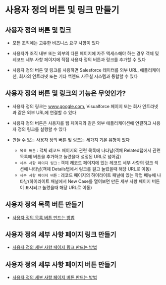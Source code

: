 # 사용자 정의 버튼 및 링크 만들기

## 사용자 정의 버튼 및 링크

 - 모든 조직에는 고유한 비즈니스 요구 사항이 있다

 - 사용자가 조직 내부 또는 외부의 다른 페이지에 자주 액세스해야 하는 경우 객체 및 레코드 세부 사항 페이지에 직접 사용자 정의 버튼과 링크를 추가할 수 있다

 - 사용자 정의 버튼 및 링크를 사용하면 Salesforce 데이터를 외부 URL, 애플리케이션, 회사의 인트라넷 또는 기타 백엔드 사무실 시스템과 통합할 수 있다

## 사용자 정의 버튼 및 링크의 기능은 무엇인가?

 - 사용자 정의 링크는 www.google.com, Visualforce 페이지 또는 회사 인트라넷과 같은 외부 URL에 연결할 수 있다

 - 사용자 정의 버튼은 사용자를 웹 페이지와 같은 외부 애플리케이션에 연결하고 사용자 정의 링크를 실행할 수 있다

 - 만들 수 있는 사용자 정의 버튼 및 링크는 세가지 기본 유형이 있다

    - `목록 버튼` : 객체 레코드 페이지의 관련 목록에 나타남(객체 Related탭에서 관련목록에 버튼을 추가하고 눌렀을때 설정된 URL로 넘어감)
    - `세부 사항 페이지 링크` : 객체 레코드 페이지에 있는 레코드 세부 사항의 링크 섹션에 나타남(객체 Details탭에서 링크를 걸고 눌렀을때 해당 URL로 이동)
    - `세부 사항 페이지 버튼` : 레코드 페이지의 하이라이트 패널에 있는 작업 메뉴에 나타남(하이라이트 패널에서 New Case를 열어보면 만든 세부 사항 페이지 버튼이 표시되고 눌렀을때 해당 URL로 이동)

## 사용자 정의 목록 버튼 만들기

 - [사용자 정의 목록 버튼 만드는 방법](https://trailhead.salesforce.com/ko/content/learn/modules/lex_customization/lex_customization_buttons_links?trailmix_creator_id=strailhead&trailmix_slug=prepare-for-your-salesforce-administrator-credential)

## 사용자 정의 세부 사항 페이지 링크 만들기

 - [사용자 정의 세부 사항 페이지 링크 만드는 방법](https://trailhead.salesforce.com/ko/content/learn/modules/lex_customization/lex_customization_buttons_links?trailmix_creator_id=strailhead&trailmix_slug=prepare-for-your-salesforce-administrator-credential)

## 사용자 정의 세부 사항 페이지 버튼 만들기

 - [사용자 정의 세부 사항 페이지 버튼 만드는 방법](https://trailhead.salesforce.com/ko/content/learn/modules/lex_customization/lex_customization_buttons_links?trailmix_creator_id=strailhead&trailmix_slug=prepare-for-your-salesforce-administrator-credential)
